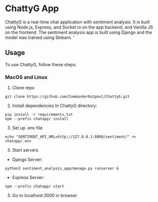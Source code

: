 # ChattyG App

ChattyG is a real-time chat application with sentiment analysis. It is built using Node.js, Express, and Socket.io on the app backend, and Vanilla JS on the frontend. The sentiment analysis app is built using Django and the model was trained using Sklearn.
'
## Usage

To use ChattyG, follow these steps:

### MacOS and Linux

1. Clone repo
```
git clone https://github.com/CommanderOutpost/ChattyG.git
```

2. Install dependencies
In ChattyG directory:
```
pip install -r requirements.txt
npm --prefix chatapp/ install
```

3. Set up .env file
```
echo "SENTIMENT_API_URL=http://127.0.0.1:8000/sentiment/" >> chatapp/.env
```

3. Start servers
- Django Server:
```
python3 sentiment_analysis_app/manage.py runserver &
```
- Express Server:
```
npm --prefix chatapp/ start
```

3. Go to localhost:3000 in browser
